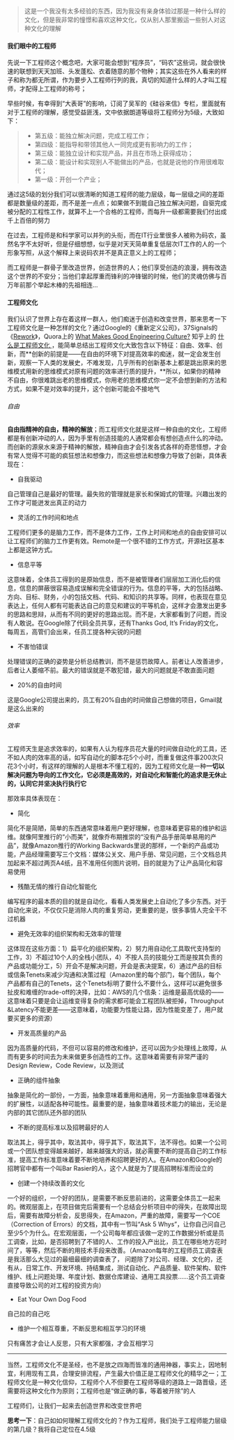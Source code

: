 > 这是一个我没有太多经验的东西，因为我没有亲身体验过那是一种什么样的文化，但是我非常的憧憬和喜欢这种文化，仅从别人那里搬运一些别人对这种文化的理解

#### 我们眼中的工程师

先说一下工程师这个概念吧，大家可能会想到“程序员”，“码农”这些词，就会很快速的联想到天天加班、头发蓬松、衣着随意的那个物种；其实这些在外人看来的样子和称为都无所谓，作为要步入工程师行列的我，真切的知道什么样的人才叫工程师，才配得上工程师的称号；

早些时候，有幸得到“大表哥”的影响，订阅了吴军的《硅谷来信》专栏，里面就有对于工程师的理解，感觉受益匪浅，文中依据朗道等级将工程师分为5级，大致如下：

> * 第五级：能独立解决问题，完成工程工作；
> * 第四级：能指导和带领其他人一同完成更有影响力的工作；
> * 第三级：能独立设计和实现产品，并且在市场上获得成功；
> * 第二级：能设计和实现别人不能做出的产品，也就是说他的作用很难取代；
> * 第一级：开创一个产业；

通过这5级的划分我们可以很清晰的知道工程师的能力层级，每一层级之间的差距都是数量级的差距，而不是差一点点；如果做不到能自己独立解决问题，自驱完成被分配的工程性工作，就算不上一个合格的工程师，而每升一级都需要我们付出成千上百倍的努力

在过去，工程师是和科学家可以并列的头衔，而在IT行业里很多人被称为码农，虽然名字不太好听，但是仔细想想，似乎是对天天简单重复低层次IT工作的人的一个形象写照，从这个解释上来说码农并不是真正意义上的工程师；

而工程师是一群骨子里改造世界，创造世界的人；他们享受创造的浪漫，拥有改造这个世界的不安分；当他们拿起厚重而锋利的冲锋锯的时候，他们的灵魂仿佛与百万年前那个举起木棒的先祖相连...

#### 工程师文化

我们认识了世界上存在着这样一群人，他们痴迷于创造和改变世界，那来思考一下工程师文化是一种怎样的文化？通过Google的《重新定义公司》，37Signals的《[Rework](https://coolshell.cn/articles/9156.html)》，Quora上的 [What Makes Good Engineering Culture?](https://www.quora.com/What-makes-a-good-engineering-culture) 知乎上的 [什么是工程师文化 ](https://www.zhihu.com/question/22168420)，能简单总结出工程师文化大致包含以下特征：自由、效率、创新，而**创新的前提是——在自由的环境下对提高效率的痴迷，就一定会发生创新，观察一下人类的发展史，不难发现，几乎所有的创新基本上都是跳出原来的思维模式用新的思维模式对原有问题的效率进行质的提升，**所以，如果你的精神不自由，你很难跳出老的思维模式，你用老的思维模式你一定不会想到新的方法和方式，如果不是对效率的提升，这个创新可能会不接地气

###### 自由

**自由指精神的自由，精神的解放**；而工程师文化就是这样一种自由的文化，工程师都是有创新冲动的人，因为手里有创造技能的人通常都会有想创造点什么的冲动。而创新的源泉水来源于精神的解放，精神自由才会引发各式各样的奇思怪想，才会有常人觉得不可能的疯狂想法和想像力，而这些想法和想像力导致了创新，具体表现在：

* 自我驱动

自己管理自己是最好的管理。最失败的管理就是家长和保姆式的管理。兴趣出发的工作才可能迸发出真正的动力

* 灵活的工作时间和地点

工程师们更多的是脑力工作，而不是体力工作，工作上时间和地点的自由安排可以让工程师们的脑力工作更有效。Remote是一个很不错的工作方式，开源社区基本上都是这钟方式。

* 信息平等

这意味着，全体员工得到的是原始信息，而不是被管理者们层层加工消化后的信息，信息的屏蔽很容易造成误解和完全错误的行为。信息的平等，大的包括战略、方向、目标、财务，小的包括文档、代码、和知识的共享等。同样，也表现在意见表达上，任何人都有可能表达自己的意见和建议的平等机会，这样才会激发出更多的思路和思辩，从而有不同的更好的思路出现。而不是，大家都看到了问题，而没有人敢说。在Google除了代码全员共享，还有Thanks God, It’s Friday的文化，每周五，高管们会出来，任员工提各种尖锐的问题

* 不害怕错误

处理错误的正确的姿势是分析总结教训，而不是惩罚故障人。前者让人改善进步，后者让人萎缩不前。最大的错误就是不敢犯错，最大的问题就是不敢直面问题

* 20%的自由时间

这是Google公司提出来的，员工有20%自由的时间做自己想做的项目，Gmail就是这么出来的

###### 效率

工程师天生是追求效率的，如果有人认为程序员花大量的时间做自动化的工具，还不如人肉的效率高的话，如写自动化的脚本花5个小时，而重复做这件事200次只花3个小时，有这样的理解的人是根本不懂工程的，因为工程师文化是一种**一切以解决问题为导向的工作文化，它必须是高效的，对自动化和智能化的追求是无休止的，认同它并坚决执行执行它**

那效率具体表现在：

* 简化

简化不是简陋，简单的东西通常意味着用户更好理解，也意味着更容易的维护和运维。就像阿里推行的“小而美”，就像乔布期推崇的“没有产品手册简单易用的产品”，就像Amazon推行的Working Backwards里说的那样，一个新的产品或功能，产品经理需要写三个文档：媒体公关文、用户手册、常见问题，三个文档总共加起来不超过两页A4纸，且不准用任何图片说明，目的就是为了让产品简化和容易使用

* 残酷无情的推行自动化智能化

编写程序的最本质的目的就是自动化，看看人类发展史上自动化了多少东西。对于自动化来说，不仅仅只是消除人肉的重复劳动，更重要的是，很多事情人完全干不过机器

* 避免无效率的组织架构和无效率的管理

这体现在这些方面：1）扁平化的组织架构，2）努力用自动化工具取代支持型的工作，3）不超过10个人的全栈小团队，4）不按人员的技能分工而是按其负责的产品或功能分工，5）开会不是解决问题，开会是表决提案，6）通过产品的目标或信条Tenets来减少沟通和决策过程（Amazon里的每个部门，每个团队，每个产品都有自己的Tenets，这个Tenets标明了要什么不要什么，这样可以避免很多扯皮和难缠的trade-off的决择，比如：AWS的几个信条：运维是最高优级的——这意味着只要是会让运维变得复杂的需求都可能会工程团队被拒掉，Throughput &Latency不能更差——这意味着，功能要为性能让路，因为性能变差了，用户就要买更多的资源）

* 开发高质量的产品

因为高质量的代码，不但可以容易的修改和维护，还可以因为少处理线上故障，从而有更多的时间去为未来做更多创造性的工作。这意味着需要有非常严谨的Design Review，Code Review，以及测试

* 正确的组件抽象

抽象是简化的一部份，一方面，抽象意味着重用和通用，另一方面抽象意味着强大的扩展性，以适配各种可能性。最重要的是，抽象意味着技术能力的输出，无论是内部的其它团队还外部的团队

* 不断的提高标准以及招聘最好的人

取法其上，得乎其中，取法其中，得乎其下，取法其下，法不得也。如果一个公司或一个团队想变得越来越好，越来越强大的话，就必需要不断的提高自己的工作标准，提高工作标准意味着要不断地培养和招聘更好的人。在Amazon和Google的招聘官中都有一个叫Bar Rasier的人，这个人就是为了提高招聘标准而设立的

* 创建一个持续改善的文化

一个好的组织，一个好的团队，是需要不断反思前进的，这需要全体员工一起来的。微观层面上，在项目做完后需要有一个总结会分析项目中的得失，在故障出现后，需要有故障分析会，反思得失，在Amazon，严重的故障，需要写一个COE（Correction of Errors）的文档，其中有一节叫“Ask 5 Whys”，让你自己问自己至少5个为什么。在宏观层面，一个公司每年都应该做一定的工作数据分析或是员工调查，比如，是否招聘到了不错的人、工作的投入产出比，员工在哪些地方花时间了，等等，然后不断的用技术手段来改善。（Amazon每年的工程师员工调查表是我活那么大见过的最细最细的调查表了， 问题除了对公司、经理、文化的，还有从，日常工作、开发环境、持结集成，测试自动化、产品质量、软件架构、软件维护、线上问题处理、年度计划、数据仓库建设、通用工具投票……这个员工调查直接导致公司的对工程的投资方向）

* Eat Your Own Dog Food  

自己拉的自己吃

* 维护一个相互尊重，不断反思和相互学习的环境

只有痛苦才会让人反思，只有大家都强，才会互相学习

---

当然，工程师文化不是圣经，也不是放之四海而皆准的通用神器，事实上，因地制宜，利用现有工具，合理安排流程，产生最大价值正是工程师文化的精华之一；工程师文化是一种文化信仰，工程师个人不但要在工程师等级的道路上一路晋级，还需要将这种文化作为原则；工程师也是“做正确的事，等着被开除”的人

工程师们，让我们一起来去创造世界和改变世界吧

**思考一下**：自己如如何理解工程师文化的？作为工程师，我们处于工程师能力层级的第几级？我将自己定位在4.5级


